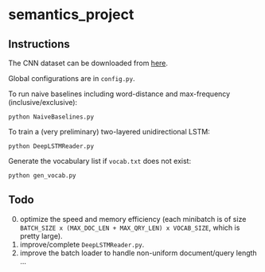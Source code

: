 # semantics_project

## Instructions

The CNN dataset can be downloaded from [here](http://cs.nyu.edu/~kcho/DMQA/).

Global configurations are in `config.py`.

To run naive baselines including word-distance and max-frequency (inclusive/exclusive):
```
python NaiveBaselines.py
```

To train a (very preliminary) two-layered unidirectional LSTM:
```
python DeepLSTMReader.py
```

Generate the vocabulary list if `vocab.txt` does not exist:
```
python gen_vocab.py
```

## Todo

0. optimize the speed and memory efficiency (each minibatch is of size `BATCH_SIZE x (MAX_DOC_LEN + MAX_QRY_LEN) x VOCAB_SIZE`, which is pretty large).
1. improve/complete `DeepLSTMReader.py`.
2. improve the batch loader to handle non-uniform document/query length
...

